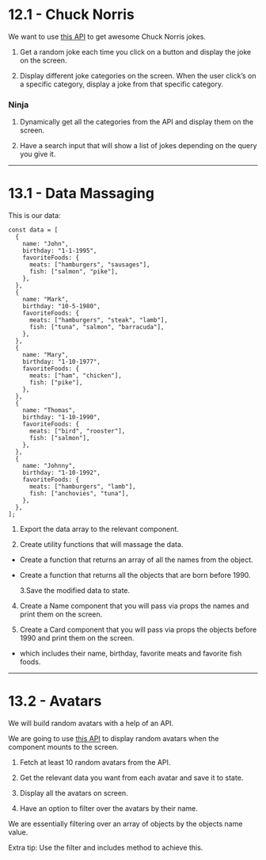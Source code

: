 # 12.1 - Chuck Norris

We want to use [this API](https://api.chucknorris.io/) to get awesome Chuck
Norris jokes.

1. Get a random joke each time you click on a button and display the joke on the
   screen.

2. Display different joke categories on the screen. When the user click’s on a
   specific category, display a joke from that specific category.

### Ninja

1. Dynamically get all the categories from the API and display them on the
   screen.

2. Have a search input that will show a list of jokes depending on the query you
   give it.

---

# 13.1 - Data Massaging

This is our data:

```
const data = [
  {
    name: "John",
    birthday: "1-1-1995",
    favoriteFoods: {
      meats: ["hamburgers", "sausages"],
      fish: ["salmon", "pike"],
    },
  },
  {
    name: "Mark",
    birthday: "10-5-1980",
    favoriteFoods: {
      meats: ["hamburgers", "steak", "lamb"],
      fish: ["tuna", "salmon", "barracuda"],
    },
  },
  {
    name: "Mary",
    birthday: "1-10-1977",
    favoriteFoods: {
      meats: ["ham", "chicken"],
      fish: ["pike"],
    },
  },
  {
    name: "Thomas",
    birthday: "1-10-1990",
    favoriteFoods: {
      meats: ["bird", "rooster"],
      fish: ["salmon"],
    },
  },
  {
    name: "Johnny",
    birthday: "1-10-1992",
    favoriteFoods: {
      meats: ["hamburgers", "lamb"],
      fish: ["anchovies", "tuna"],
    },
  },
];
```

1. Export the data array to the relevant component.

2. Create utility functions that will massage the data.

- Create a function that returns an array of all the names from the object.

- Create a function that returns all the objects that are born before 1990.

  3.Save the modified data to state.

4. Create a Name component that you will pass via props the names and print them
   on the screen.

5. Create a Card component that you will pass via props the objects before 1990
   and print them on the screen.

- which includes their name, birthday, favorite meats and favorite fish foods.

---

# 13.2 - Avatars

We will build random avatars with a help of an API.

We are going to use [this API](https://randomuser.me/) to display random avatars
when the component mounts to the screen.

1. Fetch at least 10 random avatars from the API.

2. Get the relevant data you want from each avatar and save it to state.

3. Display all the avatars on screen.

4. Have an option to filter over the avatars by their name.

We are essentially filtering over an array of objects by the objects name value.

Extra tip: Use the filter and includes method to achieve this.
